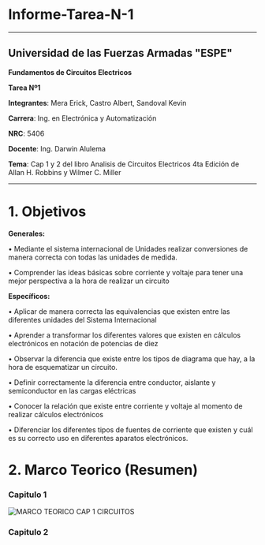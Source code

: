 # Informe-Tarea-N-1

----------------------------------------
## **Universidad de las Fuerzas Armadas "ESPE"**

 **Fundamentos de Circuitos Electricos**

 **Tarea Nº1**

**Integrantes**: Mera Erick, Castro Albert, Sandoval Kevin 

**Carrera**: Ing. en Electrónica y Automatización 

**NRC**: 5406

**Docente**: Ing. Darwin Alulema 

**Tema**: Cap 1 y 2 del libro Analisis de Circuitos Electricos 4ta Edición  de Allan  H. Robbins y Wilmer C. Miller

----------------------------------------------

# 1. Objetivos 

**Generales:**

•	Mediante el sistema internacional de Unidades realizar conversiones de manera correcta con todas las unidades de medida.

•	Comprender las ideas básicas sobre corriente y voltaje para tener una mejor perspectiva a la hora de realizar un circuito 

**Específicos:** 

•	Aplicar de manera correcta las equivalencias que existen entre las diferentes unidades del Sistema Internacional

•	Aprender a transformar los diferentes valores que existen en cálculos electrónicos en notación de potencias de diez

•	Observar la diferencia que existe entre los tipos de diagrama que hay, a la hora de esquematizar un circuito.  


•	Definir correctamente la diferencia entre conductor, aislante y semiconductor en las cargas eléctricas 

•	Conocer la relación que existe entre corriente y voltaje al momento de realizar cálculos electrónicos 


•	Diferenciar los diferentes tipos de fuentes de corriente que existen y cuál es su correcto uso en diferentes aparatos electrónicos. 

# 2. Marco Teorico (Resumen)

### Capitulo 1 

![MARCO TEORICO CAP 1 CIRCUITOS](https://user-images.githubusercontent.com/84588860/121102588-8e9aec80-c7c3-11eb-96d6-864673de315a.jpeg)

### Capitulo 2 
